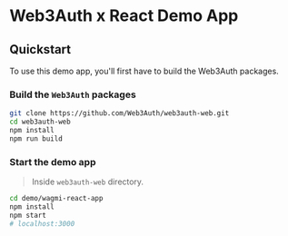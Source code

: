 # Web3Auth x React Demo App

## Quickstart

To use this demo app, you'll first have to build the Web3Auth packages.

### Build the `Web3Auth` packages

```bash
git clone https://github.com/Web3Auth/web3auth-web.git
cd web3auth-web
npm install
npm run build
```

### Start the demo app

> Inside `web3auth-web` directory.

```bash
cd demo/wagmi-react-app
npm install
npm start
# localhost:3000
```
